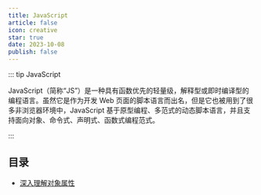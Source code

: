 ```yaml
---
title: JavaScript
article: false
icon: creative
star: true
date: 2023-10-08
publish: false
---
```


::: tip JavaScript

JavaScript（简称“JS”）是一种具有函数优先的轻量级，解释型或即时编译型的编程语言。虽然它是作为开发 Web 页面的脚本语言而出名，但是它也被用到了很多非浏览器环境中，JavaScript 基于原型编程、多范式的动态脚本语言，并且支持面向对象、命令式、声明式、函数式编程范式。

:::

## 目录

- [深入理解对象属性](0001、深入理解对象属性.md)
